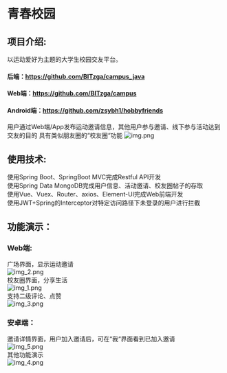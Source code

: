 # 青春校园
## 项目介绍:
以运动爱好为主题的大学生校园交友平台。
#### 后端：https://github.com/BITzga/campus_java
#### Web端：https://github.com/BITzga/campus
#### Android端：https://github.com/zsybh1/hobbyfriends
用户通过Web端/App发布运动邀请信息，其他用户参与邀请、线下参与活动达到交友的目的
具有类似朋友圈的“校友圈“功能
![img.png](introduction_img/img.png)

## 使用技术:

使用Spring Boot、SpringBoot MVC完成Restful API开发<br />
使用Spring Data MongoDB完成用户信息、活动邀请、校友圈帖子的存取<br />
使用Vue、Vuex、Router、axios、Element-UI完成Web前端开发<br />
使用JWT+Spring的Interceptor对特定访问路径下未登录的用户进行拦截
## 功能演示：
### Web端:
广场界面，显示运动邀请<br />
![img_2.png](introduction_img/img_2.png)<br />
校友圈界面，分享生活<br />
![img_1.png](introduction_img/img_1.png)<br />
支持二级评论、点赞<br />
![img_3.png](introduction_img/img_3.png)<br />
### 安卓端：
邀请详情界面，用户加入邀请后，可在“我“界面看到已加入邀请<br />
![img_5.png](introduction_img/img_5.png)<br />
其他功能演示<br />
![img_4.png](introduction_img/img_4.png)<br />


